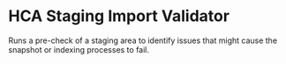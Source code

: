 # HCA Staging Import Validator

Runs a pre-check of a staging area to identify issues that might cause the
snapshot or indexing processes to fail.